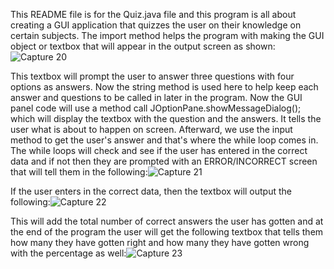 This README file is for the Quiz.java file and this program is all about creating a GUI application that quizzes the user on their knowledge on certain subjects.
The import method helps the program with making the GUI object or textbox that will appear in the output screen as shown:![Capture 20](https://user-images.githubusercontent.com/80230119/110275531-d462d180-7f96-11eb-9b75-3ecbcf017e6a.PNG)


This textbox will prompt the user to answer three questions with four options as answers. Now the string method is used here to help keep each answer and questions to be called in
later in the program. 
Now the GUI panel code will use a method call JOptionPane.showMessageDialog(); which will display the textbox with the question and the answers. It tells the user what is about 
to happen on screen.
Afterward, we use the input method to get the user's answer and that's where the while loop comes in. The while loops will check and see if the user has entered in the correct data
and if not then they are prompted with an ERROR/INCORRECT screen that will tell them in the following:![Capture 21](https://user-images.githubusercontent.com/80230119/110275921-a92cb200-7f97-11eb-95f9-081607e6401a.PNG)


If the user enters in the correct data, then the textbox will output the following:![Capture 22](https://user-images.githubusercontent.com/80230119/110276008-dc6f4100-7f97-11eb-9177-d565320d2b83.PNG)


This will add the total number of correct answers the user has gotten and at the end of the program the user will get the following textbox that tells them how many they have
gotten right and how many they have gotten wrong with the percentage as well:![Capture 23](https://user-images.githubusercontent.com/80230119/110276160-2bb57180-7f98-11eb-82b7-cf1de9000da1.PNG)
